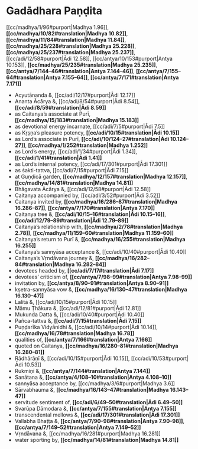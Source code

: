 # Gadādhara Paṇḍita

[[cc/madhya/1/96#purport|Madhya 1.96]], **[[cc/madhya/10/82#translation|Madhya 10.82]]**, **[[cc/madhya/11/84#translation|Madhya 11.84]]**, **[[cc/madhya/25/228#translation|Madhya 25.228]]**, **[[cc/madhya/25/237#translation|Madhya 25.237]]**, [[cc/adi/12/58#purport|Ādi 12.58]], [[cc/antya/10/153#purport|Antya 10.153]], **[[cc/madhya/25/235#translation|Madhya 25.235]]**, **[[cc/antya/7/144–46#translation|Antya 7.144–46]]**, **[[cc/antya/7/155–64#translation|Antya 7.155–64]]**, **[[cc/antya/7/171#translation|Antya 7.171]]**

* Acyutānanda &, [[cc/adi/12/17#purport|Ādi 12.17]]
* Ananta Ācārya &, [[cc/adi/8/54#purport|Ādi 8.54]], **[[cc/adi/8/59#translation|Ādi 8.59]]**
* as Caitanya’s associate at Purī, **[[cc/madhya/15/183#translation|Madhya 15.183]]**
* as devotional energy incarnate, [[cc/adi/7/5#purport|Ādi 7.5]]
* as Kṛṣṇa’s pleasure potency, **[[cc/adi/10/15#translation|Ādi 10.15]]**
* as Lord’s associate in Purī, **[[cc/adi/10/124–27#translation|Ādi 10.124–27]]**, **[[cc/madhya/1/252#translation|Madhya 1.252]]**
* as Lord’s energy, [[cc/adi/1/34#purport|Ādi 1.34]], **[[cc/adi/1/41#translation|Ādi 1.41]]**
* as Lord’s internal potency, [[cc/adi/17/301#purport|Ādi 17.301]]
* as śakti-tattva, [[cc/adi/7/15#purport|Ādi 7.15]]
* at Guṇḍicā garden, **[[cc/madhya/12/157#translation|Madhya 12.157]]**, **[[cc/madhya/14/81#translation|Madhya 14.81]]**
* Bhāgavata Ācārya &, [[cc/adi/12/58#purport|Ādi 12.58]]
* Caitanya accompanied by, [[cc/adi/3/52#purport|Ādi 3.52]]
* Caitanya invited by, **[[cc/madhya/16/286–87#translation|Madhya 16.286–87]]**, **[[cc/antya/7/170#translation|Antya 7.170]]**
* Caitanya tree &, **[[cc/adi/10/15–16#translation|Ādi 10.15–16]]**, **[[cc/adi/12/79–89#translation|Ādi 12.79–89]]**
* Caitanya’s relationship with, **[[cc/madhya/2/78#translation|Madhya 2.78]]**, **[[cc/madhya/11/159–60#translation|Madhya 11.159–60]]**
* Caitanya’s return to Purī &, **[[cc/madhya/16/255#translation|Madhya 16.255]]**
* Caitanya’s sannyāsa acceptance &, [[cc/adi/10/40#purport|Ādi 10.40]]
* Caitanya’s Vṛndāvana journey &, **[[cc/madhya/16/282–84#translation|Madhya 16.282–84]]**
* devotees headed by, **[[cc/adi/7/17#translation|Ādi 7.17]]**
* devotees’ criticism of, **[[cc/antya/7/98–99#translation|Antya 7.98–99]]**
* invitation by, **[[cc/antya/8/90–91#translation|Antya 8.90–91]]**
* kṣetra-sannyāsa vow &, **[[cc/madhya/16/130–47#translation|Madhya 16.130–47]]**
* Lalitā &, [[cc/adi/10/15#purport|Ādi 10.15]]
* Māmu Ṭhākura &, [[cc/adi/12/81#purport|Ādi 12.81]]
* Mukunda Datta &, [[cc/adi/10/40#purport|Ādi 10.40]]
* Pañca-tattva &, **[[cc/adi/7/15#translation|Ādi 7.15]]**
* Puṇḍarīka Vidyānidhi &, [[cc/adi/10/14#purport|Ādi 10.14]], **[[cc/madhya/16/78#translation|Madhya 16.78]]**
* qualities of, **[[cc/antya/7/166#translation|Antya 7.166]]**
* quoted on Caitanya, **[[cc/madhya/16/280–81#translation|Madhya 16.280–81]]**
* Rādhārāṇī &, [[cc/adi/10/15#purport|Ādi 10.15]], [[cc/adi/10/53#purport|Ādi 10.53]]
* Rukmiṇī &, **[[cc/antya/7/144#translation|Antya 7.144]]**
* Sanātana &, **[[cc/antya/4/108–10#translation|Antya 4.108–10]]**
* sannyāsa acceptance by, [[cc/madhya/3/6#purport|Madhya 3.6]]
* Sārvabhauma &, **[[cc/madhya/16/143–47#translation|Madhya 16.143–47]]**
* servitude sentiment of, **[[cc/adi/6/49–50#translation|Ādi 6.49–50]]**
* Svarūpa Dāmodara &, **[[cc/antya/7/155#translation|Antya 7.155]]**
* transcendental mellows &, **[[cc/adi/17/301#translation|Ādi 17.301]]**
* Vallabha Bhaṭṭa &, **[[cc/antya/7/90–98#translation|Antya 7.90–98]]**, **[[cc/antya/7/149–52#translation|Antya 7.149–52]]**
* Vṛndāvana &, [[cc/madhya/16/281#purport|Madhya 16.281]]
* water sporting by, **[[cc/madhya/14/81#translation|Madhya 14.81]]**
